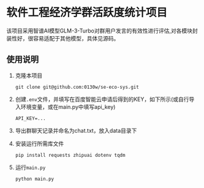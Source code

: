# 软件工程经济学群活跃度统计项目

该项目采用智谱AI模型GLM-3-Turbo对群用户发言的有效性进行评估,对各模块封装性好，很容易适配于其他模型，具体见源码。

## 使用说明

1. 克隆本项目

    ```shell
    git clone git@github.com:0130w/se-eco-sys.git
    ```

2. 创建`.env`文件，并填写在百度智能云申请后得到的KEY，如下所示(或自行导入环境变量，或在main.py中填写api_key)

   ```text
   API_KEY=...
   ```

3. 导出群聊天记录并命名为chat.txt，放入data目录下

4. 安装运行所需库文件

   ```shell
   pip install requests zhipuai dotenv tqdm
   ```

5. 运行`main.py`

   ```shell
   python main.py
   ```
